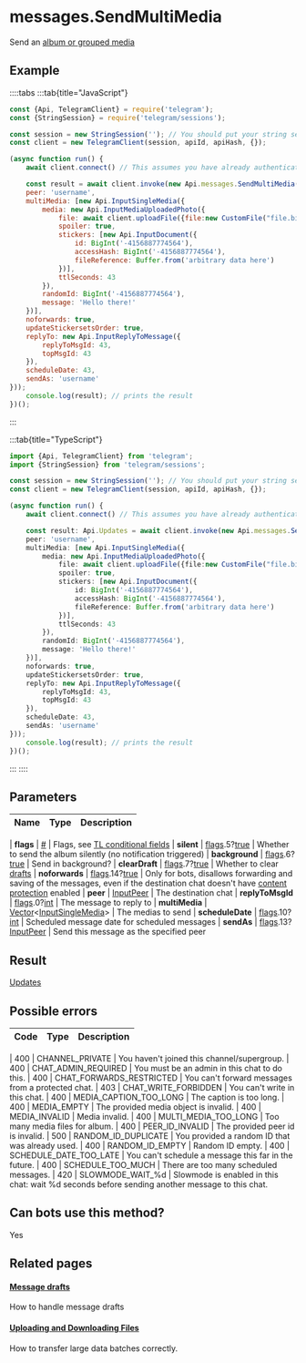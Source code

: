 # messages.SendMultiMedia

Send an [album or grouped media](https://core.telegram.org/api/files#albums-grouped-media)



## Example

::::tabs
:::tab{title="JavaScript"}
```js
const {Api, TelegramClient} = require('telegram');
const {StringSession} = require('telegram/sessions');

const session = new StringSession(''); // You should put your string session here
const client = new TelegramClient(session, apiId, apiHash, {});

(async function run() {
    await client.connect() // This assumes you have already authenticated with .start()

    const result = await client.invoke(new Api.messages.SendMultiMedia({
    peer: 'username',
    multiMedia: [new Api.InputSingleMedia({
        media: new Api.InputMediaUploadedPhoto({
            file: await client.uploadFile({file:new CustomFile("file.bin", fs.statSync("../file.bin").size, "../file.bin"),workers:1}),
            spoiler: true,
            stickers: [new Api.InputDocument({
                id: BigInt('-4156887774564'),
                accessHash: BigInt('-4156887774564'),
                fileReference: Buffer.from('arbitrary data here')
            })],
            ttlSeconds: 43
        }),
        randomId: BigInt('-4156887774564'),
        message: 'Hello there!'
    })],
    noforwards: true,
    updateStickersetsOrder: true,
    replyTo: new Api.InputReplyToMessage({
        replyToMsgId: 43,
        topMsgId: 43
    }),
    scheduleDate: 43,
    sendAs: 'username'
}));
    console.log(result); // prints the result
})();
```
:::

:::tab{title="TypeScript"}
```ts
import {Api, TelegramClient} from 'telegram';
import {StringSession} from 'telegram/sessions';

const session = new StringSession(''); // You should put your string session here
const client = new TelegramClient(session, apiId, apiHash, {});

(async function run() {
    await client.connect() // This assumes you have already authenticated with .start()

    const result: Api.Updates = await client.invoke(new Api.messages.SendMultiMedia({
    peer: 'username',
    multiMedia: [new Api.InputSingleMedia({
        media: new Api.InputMediaUploadedPhoto({
            file: await client.uploadFile({file:new CustomFile("file.bin", fs.statSync("../file.bin").size, "../file.bin"),workers:1}),
            spoiler: true,
            stickers: [new Api.InputDocument({
                id: BigInt('-4156887774564'),
                accessHash: BigInt('-4156887774564'),
                fileReference: Buffer.from('arbitrary data here')
            })],
            ttlSeconds: 43
        }),
        randomId: BigInt('-4156887774564'),
        message: 'Hello there!'
    })],
    noforwards: true,
    updateStickersetsOrder: true,
    replyTo: new Api.InputReplyToMessage({
        replyToMsgId: 43,
        topMsgId: 43
    }),
    scheduleDate: 43,
    sendAs: 'username'
}));
    console.log(result); // prints the result
})();
```
:::
::::



## Parameters

| Name | Type | Description |
| :--: | ---- | ----------- |

| **flags** | [#](https://core.telegram.org/type/%23) | Flags, see [TL conditional fields](https://core.telegram.org/mtproto/TL-combinators#conditional-fields) 
| **silent** | [flags](https://core.telegram.org/mtproto/TL-combinators#conditional-fields).5?[true](https://core.telegram.org/constructor/true) | Whether to send the album silently (no notification triggered) 
| **background** | [flags](https://core.telegram.org/mtproto/TL-combinators#conditional-fields).6?[true](https://core.telegram.org/constructor/true) | Send in background? 
| **clearDraft** | [flags](https://core.telegram.org/mtproto/TL-combinators#conditional-fields).7?[true](https://core.telegram.org/constructor/true) | Whether to clear [drafts](https://core.telegram.org/api/drafts) 
| **noforwards** | [flags](https://core.telegram.org/mtproto/TL-combinators#conditional-fields).14?[true](https://core.telegram.org/constructor/true) | Only for bots, disallows forwarding and saving of the messages, even if the destination chat doesn't have [content protection](https://telegram.org/blog/protected-content-delete-by-date-and-more) enabled 
| **peer** | [InputPeer](https://core.telegram.org/type/InputPeer) | The destination chat 
| **replyToMsgId** | [flags](https://core.telegram.org/mtproto/TL-combinators#conditional-fields).0?[int](https://core.telegram.org/type/int) | The message to reply to 
| **multiMedia** | [Vector](https://core.telegram.org/type/Vector%20t)<[InputSingleMedia](https://core.telegram.org/type/InputSingleMedia)> | The medias to send 
| **scheduleDate** | [flags](https://core.telegram.org/mtproto/TL-combinators#conditional-fields).10?[int](https://core.telegram.org/type/int) | Scheduled message date for scheduled messages 
| **sendAs** | [flags](https://core.telegram.org/mtproto/TL-combinators#conditional-fields).13?[InputPeer](https://core.telegram.org/type/InputPeer) | Send this message as the specified peer 


## Result

[Updates](https://core.telegram.org/type/Updates)



## Possible errors

| Code | Type | Description |
| :--: | ---- | ----------- |

| 400 | CHANNEL\_PRIVATE | You haven't joined this channel/supergroup. 
| 400 | CHAT\_ADMIN\_REQUIRED | You must be an admin in this chat to do this. 
| 400 | CHAT\_FORWARDS\_RESTRICTED | You can't forward messages from a protected chat. 
| 403 | CHAT\_WRITE\_FORBIDDEN | You can't write in this chat. 
| 400 | MEDIA\_CAPTION\_TOO\_LONG | The caption is too long. 
| 400 | MEDIA\_EMPTY | The provided media object is invalid. 
| 400 | MEDIA\_INVALID | Media invalid. 
| 400 | MULTI\_MEDIA\_TOO\_LONG | Too many media files for album. 
| 400 | PEER\_ID\_INVALID | The provided peer id is invalid. 
| 500 | RANDOM\_ID\_DUPLICATE | You provided a random ID that was already used. 
| 400 | RANDOM\_ID\_EMPTY | Random ID empty. 
| 400 | SCHEDULE\_DATE\_TOO\_LATE | You can't schedule a message this far in the future. 
| 400 | SCHEDULE\_TOO\_MUCH | There are too many scheduled messages. 
| 420 | SLOWMODE\_WAIT\_%d | Slowmode is enabled in this chat: wait %d seconds before sending another message to this chat. 


## Can bots use this method?

Yes

## Related pages

#### [Message drafts](https://core.telegram.org/api/drafts)

How to handle message drafts



#### [Uploading and Downloading Files](https://core.telegram.org/api/files)

How to transfer large data batches correctly.




